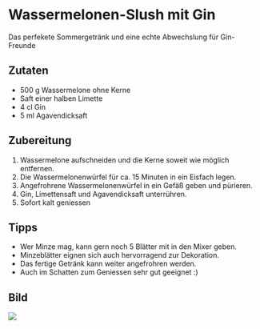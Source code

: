 # Wassermelonen-Slush mit Gin

Das perfekete Sommergetränk und eine echte Abwechslung für Gin-Freunde

## Zutaten

* 500 g Wassermelone ohne Kerne
* Saft einer halben Limette
* 4 cl Gin
* 5 ml Agavendicksaft

## Zubereitung

1. Wassermelone aufschneiden und die Kerne soweit wie möglich entfernen.
2. Die Wassermelonenwürfel für ca. 15 Minuten in ein Eisfach legen.
2. Angefrohrene Wassermelonenwürfel in ein Gefäß geben und pürieren.
4. Gin, Limettensaft und Agavendicksaft unterrühren.
5. Sofort kalt geniessen

## Tipps

* Wer Minze mag, kann gern noch 5 Blätter mit in den Mixer geben.
* Minzeblätter eignen sich auch hervorragend zur Dekoration.
* Das fertige Getränk kann weiter angefrohren werden.
* Auch im Schatten zum Geniessen sehr gut geeignet :)

## Bild

<img src="/images/Wassermelonen-Slush.jpg"/>
